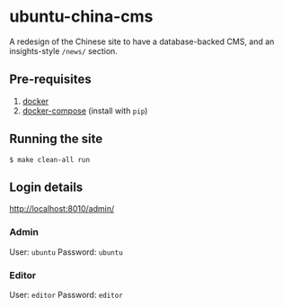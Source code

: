 # ubuntu-china-cms
A redesign of the Chinese site to have a database-backed CMS, and an insights-style `/news/` section.

## Pre-requisites
1. [docker](https://robinwinslow.co.uk/2015/04/02/installing-docker-on-ubuntu/)
2. [docker-compose](https://docs.docker.com/compose/install/) (install with `pip`)

## Running the site
`$ make clean-all run`

## Login details

<http://localhost:8010/admin/>

### Admin
User: `ubuntu`
Password: `ubuntu`

### Editor
User: `editor`
Password: `editor`

